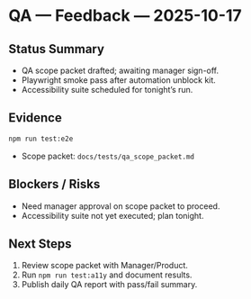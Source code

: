 # QA — Feedback — 2025-10-17

## Status Summary
- QA scope packet drafted; awaiting manager sign-off.
- Playwright smoke pass after automation unblock kit.
- Accessibility suite scheduled for tonight’s run.

## Evidence
```bash
npm run test:e2e
```
- Scope packet: `docs/tests/qa_scope_packet.md`

## Blockers / Risks
- Need manager approval on scope packet to proceed.
- Accessibility suite not yet executed; plan tonight.

## Next Steps
1. Review scope packet with Manager/Product.
2. Run `npm run test:a11y` and document results.
3. Publish daily QA report with pass/fail summary.
